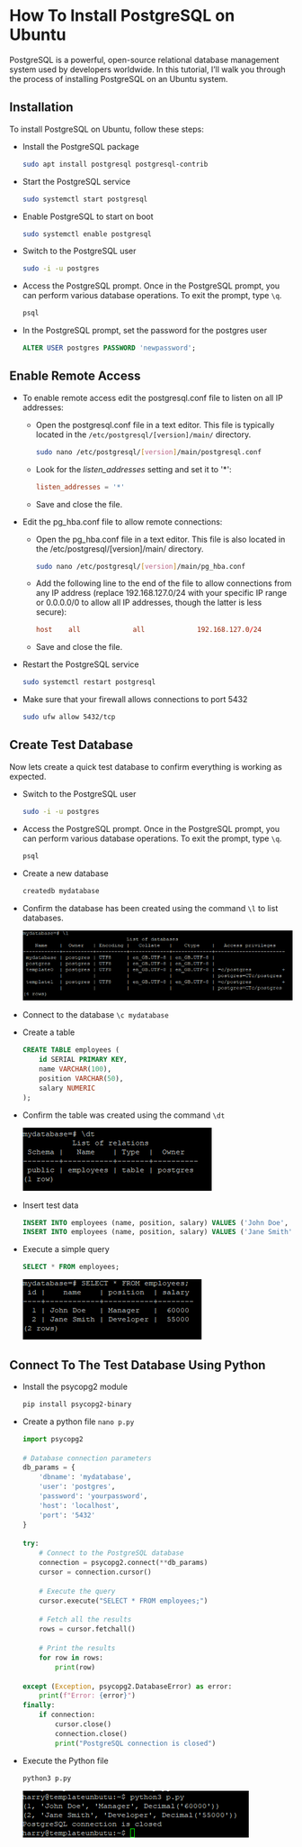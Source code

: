 # How To Install PostgreSQL on Ubuntu

PostgreSQL is a powerful, open-source relational database management system used by developers worldwide. In this tutorial, I’ll walk you through the process of installing PostgreSQL on an Ubuntu system.

## Installation

To install PostgreSQL on Ubuntu, follow these steps:

- Install the PostgreSQL package

    ```bash
    sudo apt install postgresql postgresql-contrib
    ```

- Start the PostgreSQL service

    ```bash
    sudo systemctl start postgresql
    ```

- Enable PostgreSQL to start on boot

    ```bash
    sudo systemctl enable postgresql
    ```

- Switch to the PostgreSQL user

    ```bash
    sudo -i -u postgres
    ```

- Access the PostgreSQL prompt. Once in the PostgreSQL prompt, you can perform various database operations. To exit the prompt, type `\q`.

    ```bash
    psql
    ```

- In the PostgreSQL prompt, set the password for the postgres user

    ```sql
    ALTER USER postgres PASSWORD 'newpassword';
    ```

## Enable Remote Access

- To enable remote access edit the postgresql.conf file to listen on all IP addresses:

  - Open the postgresql.conf file in a text editor. This file is typically located in the `/etc/postgresql/[version]/main/` directory.

    ```bash
    sudo nano /etc/postgresql/[version]/main/postgresql.conf
    ```

  - Look for the *listen_addresses* setting and set it to '*':

    ```conf
    listen_addresses = '*'
    ```

  - Save and close the file.

- Edit the pg_hba.conf file to allow remote connections:

  - Open the pg_hba.conf file in a text editor. This file is also located in the /etc/postgresql/[version]/main/ directory.

    ```bash
    sudo nano /etc/postgresql/[version]/main/pg_hba.conf
    ```

  - Add the following line to the end of the file to allow connections from any IP address (replace 192.168.127.0/24 with your specific IP range or 0.0.0.0/0 to allow all IP addresses, though the latter is less secure):

    ```conf
    host    all             all             192.168.127.0/24          md5
    ```

  - Save and close the file.

- Restart the PostgreSQL service

    ```bash
    sudo systemctl restart postgresql
    ```

- Make sure that your firewall allows connections to port 5432

    ```bash
    sudo ufw allow 5432/tcp
    ```

## Create Test Database

Now lets create a quick test database to confirm everything is working as expected.

- Switch to the PostgreSQL user

    ```bash
    sudo -i -u postgres
    ```

- Access the PostgreSQL prompt. Once in the PostgreSQL prompt, you can perform various database operations. To exit the prompt, type `\q`.

    ```bash
    psql
    ```


- Create a new database

    ```bash
    createdb mydatabase
    ```

- Confirm the database has been created using the command `\l` to list databases.

    ![command l](commandl.png)

- Connect to the database `\c mydatabase`

- Create a table

    ```sql
    CREATE TABLE employees (
        id SERIAL PRIMARY KEY,
        name VARCHAR(100),
        position VARCHAR(50),
        salary NUMERIC
    );
    ```

- Confirm the table was created using the command `\dt`

    ![commanddt](commanddt.png)

- Insert test data

    ```sql
    INSERT INTO employees (name, position, salary) VALUES ('John Doe', 'Manager', 60000);
    INSERT INTO employees (name, position, salary) VALUES ('Jane Smith', 'Developer', 55000);
    ```

- Execute a simple query

    ```sql
    SELECT * FROM employees;
    ```

    ![select](select.png)

## Connect To The Test Database Using Python

- Install the psycopg2 module

    ```bash
    pip install psycopg2-binary
    ```

- Create a python file `nano p.py`

    ```python
    import psycopg2

    # Database connection parameters
    db_params = {
        'dbname': 'mydatabase',
        'user': 'postgres',
        'password': 'yourpassword',
        'host': 'localhost',
        'port': '5432'
    }

    try:
        # Connect to the PostgreSQL database
        connection = psycopg2.connect(**db_params)
        cursor = connection.cursor()

        # Execute the query
        cursor.execute("SELECT * FROM employees;")
        
        # Fetch all the results
        rows = cursor.fetchall()

        # Print the results
        for row in rows:
            print(row)

    except (Exception, psycopg2.DatabaseError) as error:
        print(f"Error: {error}")
    finally:
        if connection:
            cursor.close()
            connection.close()
            print("PostgreSQL connection is closed")
    ```

- Execute the Python file

    ```bash
    python3 p.py
    ```

    ![python](python.png)
